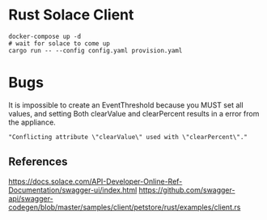 # Rust Solace Client

    docker-compose up -d
    # wait for solace to come up
    cargo run -- --config config.yaml provision.yaml

# Bugs

It is impossible to create an EventThreshold because you MUST set all values, and setting Both clearValue and clearPercent
results in a error from the appliance.

    "Conflicting attribute \"clearValue\" used with \"clearPercent\"."


## References

https://docs.solace.com/API-Developer-Online-Ref-Documentation/swagger-ui/index.html
https://github.com/swagger-api/swagger-codegen/blob/master/samples/client/petstore/rust/examples/client.rs